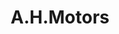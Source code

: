 ---
title: "A.H.Motors"
url: /karachi/a-h-motors-plot-b-3-main-new-m-a-jinnah-rd-opposite-pso-pump-hyderabad-colony/
shop: car
---